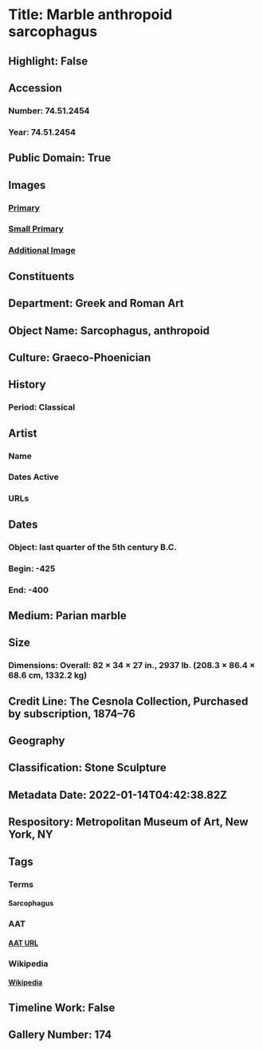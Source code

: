 # Title: Marble anthropoid sarcophagus
## Highlight: False
## Accession
### Number: 74.51.2454
### Year: 74.51.2454
## Public Domain: True
## Images
### [Primary](https://images.metmuseum.org/CRDImages/gr/original/DT339569.jpg)
### [Small Primary](https://images.metmuseum.org/CRDImages/gr/web-large/DT339569.jpg)
### [Additional Image](https://images.metmuseum.org/CRDImages/gr/original/DT201084.jpg)
## Constituents
## Department: Greek and Roman Art
## Object Name: Sarcophagus, anthropoid
## Culture: Graeco-Phoenician
## History
### Period: Classical
## Artist
### Name
### Dates Active
### URLs
## Dates
### Object: last quarter of the 5th century B.C.
### Begin: -425
### End: -400
## Medium: Parian marble
## Size
### Dimensions: Overall: 82 × 34 × 27 in., 2937 lb. (208.3 × 86.4 × 68.6 cm, 1332.2 kg)
## Credit Line: The Cesnola Collection, Purchased by subscription, 1874–76
## Geography
## Classification: Stone Sculpture
## Metadata Date: 2022-01-14T04:42:38.82Z
## Respository: Metropolitan Museum of Art, New York, NY
## Tags
### Terms
#### Sarcophagus
### AAT
#### [AAT URL](http://vocab.getty.edu/page/aat/300005947)
### Wikipedia
#### [Wikipedia]()
## Timeline Work: False
## Gallery Number: 174